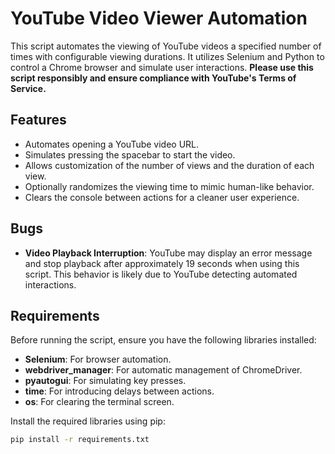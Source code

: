 # YouTube Video Viewer Automation

This script automates the viewing of YouTube videos a specified number of times with configurable viewing durations. It utilizes Selenium and Python to control a Chrome browser and simulate user interactions. **Please use this script responsibly and ensure compliance with YouTube's Terms of Service.**

## Features
- Automates opening a YouTube video URL.
- Simulates pressing the spacebar to start the video.
- Allows customization of the number of views and the duration of each view.
- Optionally randomizes the viewing time to mimic human-like behavior.
- Clears the console between actions for a cleaner user experience.

## Bugs
- **Video Playback Interruption**: YouTube may display an error message and stop playback after approximately 19 seconds when using this script. This behavior is likely due to YouTube detecting automated interactions.

## Requirements

Before running the script, ensure you have the following libraries installed:

- **Selenium**: For browser automation.
- **webdriver_manager**: For automatic management of ChromeDriver.
- **pyautogui**: For simulating key presses.
- **time**: For introducing delays between actions.
- **os**: For clearing the terminal screen.

Install the required libraries using pip:

```bash
pip install -r requirements.txt
